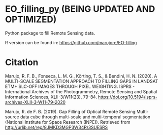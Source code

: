 # EO_filling_py (BEING UPDATED AND OPTIMIZED)
Python package to fill Remote Sensing data.

R version can be found in: https://github.com/marujore/EO-filling


# Citation

Marujo, R. F. B., Fonseca, L. M. G., Körting, T. S., & Bendini, H. N. (2020). A MULTI-SCALE SEGMENTATION APPROACH TO FILLING GAPS IN LANDSAT ETM+ SLC-OFF IMAGES THROUGH PIXEL WEIGHTING. ISPRS - International Archives of the Photogrammetry, Remote Sensing and Spatial Information Sciences, XLII-3/W11(23), 79–84. https://doi.org/10.5194/isprs-archives-XLII-3-W11-79-2020

Marujo, R. de F. B. (2019). Gap Filling of Optical Remote Sensing Multi-source data cube through multi-scale and multi-temporal segmentation (National Institute for Space Research (INPE)). Retrieved from http://urlib.net/rep/8JMKD3MGP3W34R/3SUESRS
